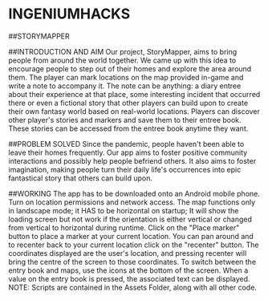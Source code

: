 # INGENIUMHACKS

##STORYMAPPER

##INTRODUCTION AND AIM
Our project, StoryMapper, aims to bring people from around the world together. We came up with this idea to encourage people to step out of their homes and explore the area around them. The player can mark locations on the map provided in-game and write a note to accompany it. The note can be anything: a diary entree about their experience at that place, some interesting incident that occurred there or even a fictional story that other players can build upon to create their own fantasy world based on real-world locations. Players can discover other player's stories and markers and save them to their entree book. These stories can be accessed from the entree book anytime they want.

##PROBLEM SOLVED
Since the pandemic, people haven't been able to leave their homes frequently. Our app aims to foster positive community interactions and possibly help people befriend others. It also aims to foster imagination, making people turn their daily life's occurrences into epic fantastical story that others can build upon.

##WORKING
The app has to be downloaded onto an Android mobile phone. Turn on location permissions and network access. The map functions only in landscape mode; it HAS to be horizontal on startup; It will show the loading screen but not work if the orientation is either vertical or changed from vertical to horizontal during runtime. Click on the "Place marker" button to place a marker at your current location. You can pan around and to recenter back to your current location click on the "recenter" button. The coordinates displayed are the user's location, and pressing recenter will bring the centre of the screen to those coordinates. To switch between the entry book and maps, use the icons at the bottom of the screen. When a value on the entry book is pressed, the associated text can be displayed.
NOTE: Scripts are contained in the Assets Folder, along with all other code.

